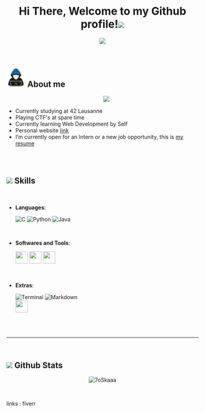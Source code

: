 
<h1 align="center"><b>Hi There, Welcome to my Github profile!</b><img src="https://media.giphy.com/media/hvRJCLFzcasrR4ia7z/giphy.gif" width="35"></h1>

<p align="center">
  <a href="https://github.com/DenverCoder1/readme-typing-svg"><img src="https://readme-typing-svg.herokuapp.com?font=Time+New+Roman&color=cyan&size=25&center=true&vCenter=true&width=600&height=100&lines=Hi,+I+am+Thomas;A+computer+sciences+student;who+Love+to+learn+new+stuffs..<3"></a>
</p>


<br>


## <picture><img src = "https://github.com/0xAbdulKhalid/0xAbdulKhalid/raw/main/assets/mdImages/about_me.gif" width = 50px></picture> **About me**

<picture> <img align="right" src="https://upload.wikimedia.org/wikipedia/commons/8/8d/42_Logo.svg" width = 250px></picture>

<br>

- Currently studying at 42 Lausanne
- Playing CTF's at spare time
- Currently learning Web Development by Self
- Personal website [link](https://www.0xabdulkhalid.ml)
- I’m currently open for an Intern or a new job opportunity, this is [my resume](https://read.cv/0xabdulkhalid)


<br><br>


## <img src="https://media2.giphy.com/media/QssGEmpkyEOhBCb7e1/giphy.gif?cid=ecf05e47a0n3gi1bfqntqmob8g9aid1oyj2wr3ds3mg700bl&rid=giphy.gif" width ="25"><b> Skills</b>
<br>

<p align="center">

- **Languages**:
	
	<div>
	<img height="32" src="https://user-images.githubusercontent.com/25181517/192106070-46255bcf-65e6-4c6b-a296-bf8d0d8fb2a7.png" alt="C" title="C" />
	<img height="32" src="https://user-images.githubusercontent.com/25181517/183423507-c056a6f9-1ba8-4312-a350-19bcbc5a8697.png" alt="Python" title="Python" />
	<img height="32" src="https://user-images.githubusercontent.com/25181517/117201156-9a724800-adec-11eb-9a9d-3cd0f67da4bc.png" alt="Java" title="Java" />
	</div>


<br>

<!-- [Source](https://marwin1991.github.io/profile-technology-icons/) -->
- **Softwares and Tools**:
	
	<img height="32" width="32" src="https://user-images.githubusercontent.com/25181517/192108889-232b3431-a585-4b36-a62d-9078bd3641d9.png" />
	<img height="32" width="32" src="https://user-images.githubusercontent.com/25181517/192108891-d86b6220-e232-423a-bf5f-90903e6887c3.png" />
	<img height="32" width="32" src="https://user-images.githubusercontent.com/25181517/192108890-200809d1-439c-4e23-90d3-b090cf9a4eea.png" />
		

<br>

- **Extras**:

    ![Terminal](https://img.shields.io/badge/Terminal-%23054020?style=for-the-badge&logo=gnu-bash&logoColor=white)
    ![Markdown](https://img.shields.io/badge/markdown-%23000000.svg?style=for-the-badge&logo=markdown&logoColor=white)   
	<img height="32" width="32" src="https://user-images.githubusercontent.com/25181517/193427941-9437dbbe-376f-40dc-9573-0ef5c02a26a7.png" />


</p>

<br>
<br>

-----


<br>

## <img src="https://media.giphy.com/media/iY8CRBdQXODJSCERIr/giphy.gif" width="35"><b> Github Stats </b>
  <p align="center">
	  <img src="https://github-readme-stats.vercel.app/api/top-langs?username=diabolo257&langs_count=4&show_icons=true&locale=en&layout=compact&theme=algolia" alt="7oSkaaa" width="375" height="192px"/>
  <br/>
  </p>
<br/>


links : fiverr
